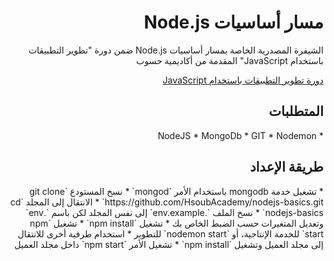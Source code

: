 <div dir="rtl">
<h1> مسار أساسيات Node.js </h1>
<p>الشيفرة المصدرية الخاصة بمسار أساسيات Node.js ضمن دورة "تطوير التطبيقات باستخدام JavaScript" المقدمة من أكاديمية حسوب</p>

<div>
<a href="https://academy.hsoub.com/learn/javascript-application-development/">دورة تطوير التطبيقات باستخدام JavaScript</a>
</div>
<h2> المتطلبات </h2>
* NodeJS
* MongoDb
* GIT
* Nodemon
<h2> طريقة الإعداد </h2>
* تشغيل خدمة mongodb باستخدام الأمر `mongod`
* نسخ المستودع `git clone https://github.com/HsoubAcademy/nodejs-basics.git`
* الانتقال إلى المجلد `cd nodejs-basics`
* نسخ الملف `.env.example` إلى نفس المجلد لكن باسم `.env` وتعديل المتغيرات حسب الضبط الخاص بك
* تشغيل `npm install`
* تشغيل `npm start` للخدمة الإنتاجية، أو `nodemon start` للتطوير
* استخدام طرفية أخرى للانتقال إلى مجلد العميل وتشغيل `npm install`
* تشغيل الأمر `npm start` داخل مجلد العميل
</div>
